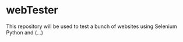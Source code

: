 # webTester
This repository will be used to test a bunch of websites using Selenium Python and (...)

